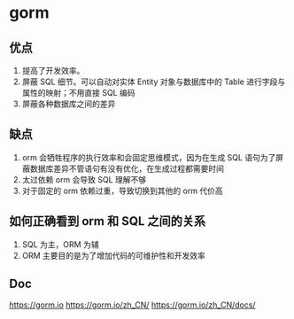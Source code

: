 # gorm

## 优点

1. 提高了开发效率。
2. 屏蔽 SQL 细节。可以自动对实体 Entity 对象与数据库中的 Table 进行字段与属性的映射；不用直接 SQL 编码
3. 屏蔽各种数据库之间的差异

## 缺点

1. orm 会牺牲程序的执行效率和会固定思维模式，因为在生成 SQL 语句为了屏蔽数据库差异不管语句有没有优化，在生成过程都需要时间
2. 太过依赖 orm 会导致 SQL 理解不够
3. 对于固定的 orm 依赖过重，导致切换到其他的 orm 代价高

## 如何正确看到 orm 和 SQL 之间的关系

1. SQL 为主，ORM 为辅
2. ORM 主要目的是为了增加代码的可维护性和开发效率

## Doc

https://gorm.io
https://gorm.io/zh_CN/
https://gorm.io/zh_CN/docs/